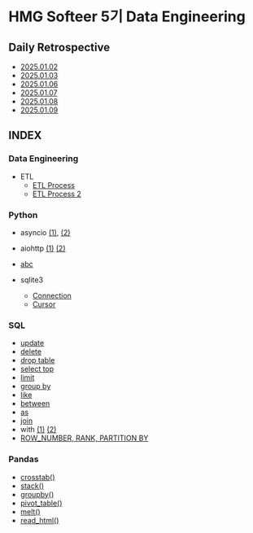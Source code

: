 # HMG Softeer 5기 Data Engineering

## Daily Retrospective

* [2025.01.02](https://github.com/minjacho42/HMG_5th/blob/master/DailyRetrospective/w1/25_1_2.md)
* [2025.01.03](https://github.com/minjacho42/HMG_5th/blob/master/DailyRetrospective/w1/25_1_3.md)
* [2025.01.06](https://github.com/minjacho42/HMG_5th/blob/master/DailyRetrospective/w1/25_1_6.md)
* [2025.01.07](https://github.com/minjacho42/HMG_5th/blob/master/DailyRetrospective/w1/25_1_7.md)
* [2025.01.08](https://github.com/minjacho42/HMG_5th/blob/master/DailyRetrospective/w1/25_1_8.md)
* [2025.01.09](https://github.com/minjacho42/HMG_5th/blob/master/DailyRetrospective/w1/25_1_9.md)

## INDEX

### Data Engineering
* ETL
  * [ETL Process](https://github.com/minjacho42/HMG_5th/blob/master/DailyRetrospective/w1/25_1_6.md)
  * [ETL Process 2](https://github.com/minjacho42/HMG_5th/blob/master/DailyRetrospective/w1/25_1_9.md)

### Python

* asyncio [(1)](https://github.com/minjacho42/HMG_5th/blob/master/DailyRetrospective/w1/25_1_9.md), [(2)](https://github.com/minjacho42/HMG_5th/blob/master/DailyRetrospective/w1/25_1_10.md)
* aiohttp [(1)](https://github.com/minjacho42/HMG_5th/blob/master/DailyRetrospective/w1/25_1_9.md) [(2)](https://github.com/minjacho42/HMG_5th/blob/master/DailyRetrospective/w1/25_1_10.md)
* [abc](https://github.com/minjacho42/HMG_5th/blob/master/DailyRetrospective/w1/25_1_10.md)

* sqlite3
  * [Connection](https://github.com/minjacho42/HMG_5th/blob/master/DailyRetrospective/w1/25_1_3.md)
  * [Cursor](https://github.com/minjacho42/HMG_5th/blob/master/DailyRetrospective/w1/25_1_3.md)

### SQL
* [update](https://github.com/minjacho42/HMG_5th/blob/master/DailyRetrospective/w1/25_1_6.md)
* [delete](https://github.com/minjacho42/HMG_5th/blob/master/DailyRetrospective/w1/25_1_6.md)
* [drop table](https://github.com/minjacho42/HMG_5th/blob/master/DailyRetrospective/w1/25_1_6.md)
* [select top](https://github.com/minjacho42/HMG_5th/blob/master/DailyRetrospective/w1/25_1_6.md)
* [limit](https://github.com/minjacho42/HMG_5th/blob/master/DailyRetrospective/w1/25_1_6.md)
* [group by](https://github.com/minjacho42/HMG_5th/blob/master/DailyRetrospective/w1/25_1_6.md)
* [like](https://github.com/minjacho42/HMG_5th/blob/master/DailyRetrospective/w1/25_1_6.md)
* [between](https://github.com/minjacho42/HMG_5th/blob/master/DailyRetrospective/w1/25_1_6.md)
* [as](https://github.com/minjacho42/HMG_5th/blob/master/DailyRetrospective/w1/25_1_6.md)
* [join](https://github.com/minjacho42/HMG_5th/blob/master/DailyRetrospective/w1/25_1_6.md)
* with [(1)](https://github.com/minjacho42/HMG_5th/blob/master/DailyRetrospective/w1/25_1_7.md) [(2)](https://github.com/minjacho42/HMG_5th/blob/master/DailyRetrospective/w1/25_1_8.md)
* [ROW_NUMBER, RANK, PARTITION BY](https://github.com/minjacho42/HMG_5th/blob/master/DailyRetrospective/w1/25_1_8.md)

### Pandas
* [crosstab()](https://github.com/minjacho42/HMG_5th/blob/master/DailyRetrospective/w1/25_1_3.md)
* [stack()](https://github.com/minjacho42/HMG_5th/blob/master/DailyRetrospective/w1/25_1_3.md)
* [groupby()](https://github.com/minjacho42/HMG_5th/blob/master/DailyRetrospective/w1/25_1_3.md)
* [pivot_table()](https://github.com/minjacho42/HMG_5th/blob/master/DailyRetrospective/w1/25_1_3.md)
* [melt()](https://github.com/minjacho42/HMG_5th/blob/master/DailyRetrospective/w1/25_1_8.md)
* [read_html()](https://github.com/minjacho42/HMG_5th/blob/master/DailyRetrospective/w1/25_1_8.md)
